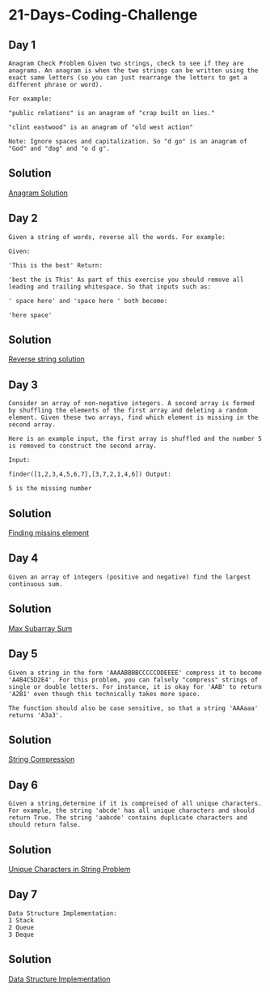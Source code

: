 # 21-Days-Coding-Challenge
 
## Day 1

```
Anagram Check Problem Given two strings, check to see if they are anagrams. An anagram is when the two strings can be written using the exact same letters (so you can just rearrange the letters to get a different phrase or word).

For example:

"public relations" is an anagram of "crap built on lies."

"clint eastwood" is an anagram of "old west action"

Note: Ignore spaces and capitalization. So "d go" is an anagram of "God" and "dog" and "o d g".
```
## Solution
[Anagram Solution](https://github.com/Anupmor1998/21-Days-Coding-Challenge/blob/master/Day%201%20-%20Anagram.ipynb)

## Day 2

```
Given a string of words, reverse all the words. For example:

Given:

'This is the best' Return:

'best the is This' As part of this exercise you should remove all leading and trailing whitespace. So that inputs such as:

' space here' and 'space here ' both become:

'here space'
```
## Solution
[Reverse string solution](https://github.com/Anupmor1998/21-Days-Coding-Challenge/blob/master/Day%202%20-%20Sentence%20Reversing.ipynb)

## Day 3

```
Consider an array of non-negative integers. A second array is formed by shuffling the elements of the first array and deleting a random element. Given these two arrays, find which element is missing in the second array.

Here is an example input, the first array is shuffled and the number 5 is removed to construct the second array.

Input:

finder([1,2,3,4,5,6,7],[3,7,2,1,4,6]) Output:

5 is the missing number
```
## Solution
[Finding missins element](https://github.com/Anupmor1998/21-Days-Coding-Challenge/blob/master/Day%203%20-%20Finding%20the%20missing%20element.ipynb)

## Day 4

```
Given an array of integers (positive and negative) find the largest continuous sum.
```
## Solution
[Max Subarray Sum](https://github.com/Anupmor1998/21-Days-Coding-Challenge/blob/master/Day%204%20-%20Largest%20Continuous%20Sum.ipynb)

## Day 5

```
Given a string in the form 'AAAABBBBCCCCCDDEEEE' compress it to become 'A4B4C5D2E4'. For this problem, you can falsely "compress" strings of single or double letters. For instance, it is okay for 'AAB' to return 'A2B1' even though this technically takes more space.

The function should also be case sensitive, so that a string 'AAAaaa' returns 'A3a3'.
```
## Solution
[String Compression](https://github.com/Anupmor1998/21-Days-Coding-Challenge/blob/master/Day%205%20-%20String%20Compression.ipynb)

## Day 6

```
Given a string,determine if it is compreised of all unique characters. For example, the string 'abcde' has all unique characters and should return True. The string 'aabcde' contains duplicate characters and should return false.
```
## Solution
[Unique Characters in String Problem](https://github.com/Anupmor1998/21-Days-Coding-Challenge/blob/master/Day%206%20-%20Unique%20Characters%20in%20String.ipynb)


## Day 7

```
Data Structure Implementation:
1 Stack
2 Queue
3 Deque
```
## Solution
[Data Structure Implementation](https://github.com/Anupmor1998/21-Days-Coding-Challenge/blob/master/Day%207%20-%20Stack%2C%20Queue%2C%20and%20Dequeue%20Implementation.ipynb)
